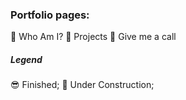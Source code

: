 ### Portfolio pages:

&#128119; Who Am I?
&#128119; Projects
&#128119; Give me a call

##### Legend

&#128526; Finished; 
&#128119; Under Construction;


